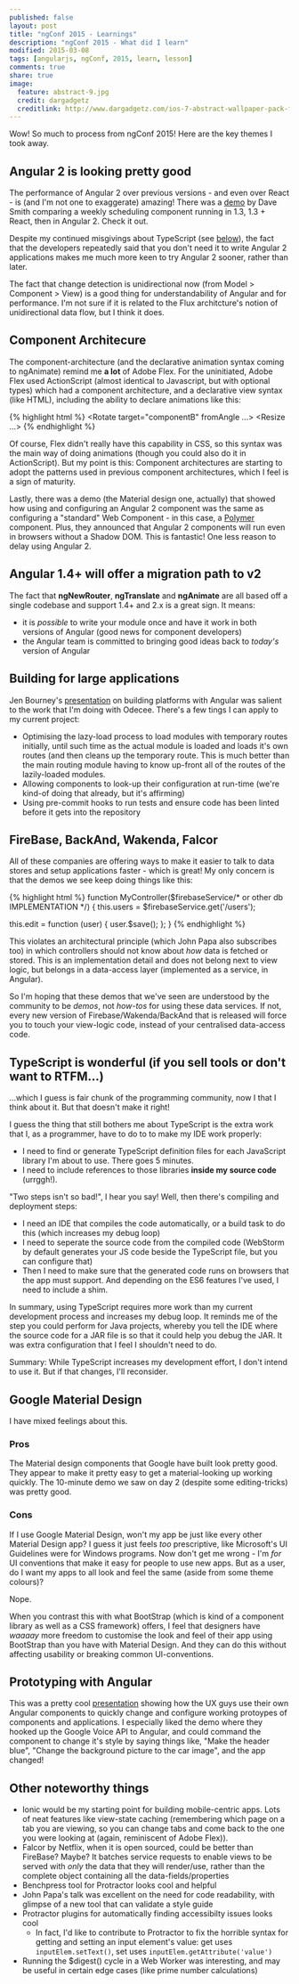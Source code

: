 ```yaml
---
published: false
layout: post
title: "ngConf 2015 - Learnings"
description: "ngConf 2015 - What did I learn"
modified: 2015-03-08
tags: [angularjs, ngConf, 2015, learn, lesson]
comments: true
share: true 
image:
  feature: abstract-9.jpg
  credit: dargadgetz
  creditlink: http://www.dargadgetz.com/ios-7-abstract-wallpaper-pack-for-iphone-5-and-ipod-touch-retina/
---
```


Wow! So much to process from ngConf 2015! Here are the key themes I took away.

## Angular 2 is looking pretty good
The performance of Angular 2 over previous versions - and even over React - is (and I'm not one to exaggerate) amazing! 
There was a [demo](http://youtu.be/LgshdUnTNPc?list=PLOETEcp3DkCoNnlhE-7fovYvqwVPrRiY7) by Dave Smith comparing a weekly
scheduling component running in 1.3, 1.3 + React, then in Angular 2. Check it out.

Despite my continued misgivings about TypeScript (see [below](#typescript)), the fact that the developers repeatedly said
that you don't need it to write Angular 2 applications makes me much more keen to try Angular 2 sooner, rather than later.

The fact that change detection is unidirectional now (from Model > Component > View) is a good thing for understandability of
Angular and for performance. I'm not sure if it is related to the Flux architcture's notion of unidirectional data flow, but
I think it does.


## Component Architecure
The component-architecture (and the declarative animation syntax coming to ngAnimate) remind me **a lot** of Adobe Flex. 
For the uninitiated, Adobe Flex used ActionScript (almost identical to Javascript, but with optional types) which had a
component architecture, and a declarative view syntax (like HTML), including the ability to declare animations like this:

{% highlight html %}
<Parallel>
  <Fade target="componentA" fromAlpha="0" toAlpha="1" duration="200"/>
  <Sequence>
    <Rotate target="componentB" fromAngle ...>
    <Resize ...>
  </Sequence>
</Parallel>
{% endhighlight %}

Of course, Flex didn't really have this capability in CSS, so this syntax was the main way of doing animations (though you
could also do it in ActionScript). But my point is this: Component architectures are starting to adopt the patterns used in 
previous component architectures, which I feel is a sign of maturity.

Lastly, there was a demo (the Material design one, actually) that showed how using and configuring an Angular 2 component
was the same as configuring a "standard" Web Component - in this case, a [Polymer](https://www.polymer-project.org/) component.
Plus, they announced that Angular 2 components will run even in browsers without a Shadow DOM. This is fantastic! One less
reason to delay using Angular 2.


## Angular 1.4+ will offer a migration path to v2
The fact that **ngNewRouter**, **ngTranslate** and **ngAnimate** are all based off a single codebase and support
1.4+ and 2.x is a great sign. It means:

- it is *possible* to write your module once and have it work in both versions of Angular (good news for component developers)
- the Angular team is committed to bringing good ideas back to *today's* version of Angular


## Building for large applications
Jen Bourney's [presentation](http://youtu.be/cVTN8msr5DE?list=PLOETEcp3DkCoNnlhE-7fovYvqwVPrRiY7) on building platforms
with Angular was salient to the work that I'm doing with Odecee. There's a few tings I can apply to my current project:

- Optimising the lazy-load process to load modules with temporary routes initially, until such time as the actual module
  is loaded and loads it's own routes (and then cleans up the temporary route. This is much better than the main routing
  module having to know up-front all of the routes of the lazily-loaded modules.
- Allowing components to look-up their configuration at run-time (we're kind-of doing that already, but it's affirming)
- Using pre-commit hooks to run tests and ensure code has been linted before it gets into the repository



## FireBase, BackAnd, Wakenda, Falcor
All of these companies are offering ways to make it easier to talk to data stores and setup applications faster - which is great!
My only concern is that the demos we see keep doing things like this:

{% highlight html %}
function MyController($firebaseService/* or other db IMPLEMENTATION */) {
  this.users = $firebaseService.get('/users');
  
  this.edit = function (user) {
    user.$save();
  };
}
{% endhighlight %}

This violates an architectural principle (which John Papa also subscribes too) in which controllers should not know about
*how* data is fetched or stored. This is an implementation detail and does not belong next to view logic, but belongs
in a data-access layer (implemented as a service, in Angular).

So I'm hoping that these demos that we've seen are understood by the community to be *demos*, not *how-tos* for using these
data services. If not, every new version of Firebase/Wakenda/BackAnd that is released will force you to touch your view-logic 
code, instead of your centralised data-access code.


<a name="typescript"></a>

## TypeScript is wonderful (if you sell tools or don't want to RTFM...)
...which I guess is fair chunk of the programming community, now I that I think about it. But that doesn't make it right!

I guess the thing that still bothers me about TypeScript is the extra work that I, as a programmer, have to do to to make my
IDE work properly:

- I need to find or generate TypeScript definition files for each JavaScript library I'm about to use. There goes 5 minutes.
- I need to include references to those libraries **inside my source code** (urrggh!).

"Two steps isn't so bad!", I hear you say! Well, then there's compiling and deployment steps:

- I need an IDE that compiles the code automatically, or a build task to do this (which increases my debug loop)
- I need to seperate the source code from the compiled code (WebStorm by default generates your JS code beside the TypeScript
  file, but you can configure that)
- Then I need to make sure that the generated code runs on browsers that the app must support. And depending on the ES6
  features I've used, I need to include a shim.
  
In summary, using TypeScript requires more work than my current development process and increases my debug loop. It reminds 
me of the step you could perform for Java projects, whereby you tell the IDE where the source code for a JAR file is so
that it could help you debug the JAR. It was extra configuration that I feel I shouldn't need to do.

Summary: While TypeScript increases my development effort, I don't intend to use it. But if that changes, I'll reconsider.


## Google Material Design
I have mixed feelings about this. 

### Pros
The Material design components that Google have built look pretty good. They appear to make it pretty easy to get a material-looking
up working quickly. The 10-minute demo we saw on day 2 (despite some editing-tricks) was pretty good.

### Cons
If I use Google Material Design, won't my app be just like every other Material Design app? I guess it just feels *too* prescriptive, 
like Microsoft's UI Guidelines were for Windows programs. Now don't get me wrong - I'm *for* UI conventions that make it
easy for people to use new apps. But as a user, do I want my apps to all look and feel the same (aside from some theme colours)? 

Nope. 

When you contrast this with what BootStrap (which is kind of a component library as well as a CSS framework) offers, I 
feel that designers have *waaaay* more freedom to customise the look and feel of their app using BootStrap than you have with Material Design. 
And they can do this without affecting usability or breaking common UI-conventions.


## Prototyping with Angular 
This was a pretty cool [presentation](http://youtu.be/ufZpHuiyepg?list=PLOETEcp3DkCoNnlhE-7fovYvqwVPrRiY7) showing how the
UX guys use their own Angular components to quickly change and configure working protoypes of components and applications.
I especially liked the demo where they hooked up the Google Voice API to Angular, and could command the component to
change it's style by saying things like, "Make the header blue", "Change the background picture to the car image", and the app changed!


## Other noteworthy things
- Ionic would be my starting point for building mobile-centric apps. Lots of neat features like view-state caching 
  (remembering which page on a tab you are viewing, so you can change tabs and come back to the one you were looking at 
  (again, reminiscent of Adobe Flex)).
- Falcor by Netflix, when it is open sourced, could be better than FireBase? Maybe? It batches service requests to enable
  views to be served with *only* the data that they will render/use, rather than the complete object containing all the data-fields/properties
- Benchpress tool for Protractor looks cool and helpful
- John Papa's talk was excellent on the need for code readability, with glimpse of a new tool that can validate a style guide
- Protractor plugins for automatically finding accessibilty issues looks cool
  - In fact, I'd like to contribute to Protractor to fix the horrible syntax for getting and setting an input element's
    value: get uses `inputElem.setText()`, set uses `inputElem.getAttribute('value')` 
- Running the $digest() cycle in a Web Worker was interesting, and may be useful in certain edge cases (like prime number calculations)
